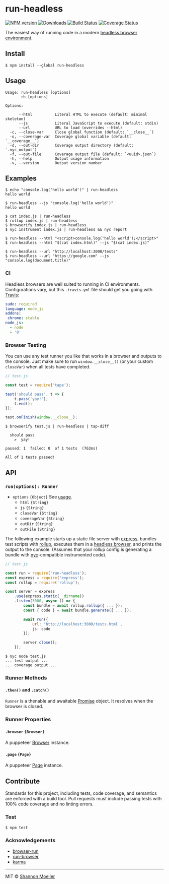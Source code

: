 # run-headless

[![NPM version][npm-img]][npm-url] [![Downloads][downloads-img]][npm-url] [![Build Status][travis-img]][travis-url] [![Coverage Status][coveralls-img]][coveralls-url]

The easiest way of running code in a modern [headless browser environment](http://npm.im/puppeteer).

## Install

```command
$ npm install --global run-headless
```

## Usage

```man
Usage: run-headless [options]
       rh [options]

Options:

      --html          Literal HTML to execute (default: minimal skeleton)
      --js            Literal JavaScript to execute (default: stdin)
      --url           URL to load (overrides --html)
  -c, --close-var     Close global function (default: `__close__`)
  -o, --coverage-var  Coverage global variable (default: `__coverage__`)
  -d, --out-dir       Coverage output directory (default: `.nyc_output`)
  -f, --out-file      Coverage output file (default: `<uuid>.json`)
  -h, --help          Output usage information
  -v, --version       Output version number
```

## Examples

```command
$ echo "console.log('hello world')" | run-headless
hello world

$ run-headless --js "console.log('hello world')"
hello world
```

```command
$ cat index.js | run-headless
$ rollup index.js | run-headless
$ browserify index.js | run-headless
$ nyc instrument index.js | run-headless && nyc report
```

```command
$ run-headless --html "<script>console.log('hello world');</script>"
$ run-headless --html "$(cat index.html)" --js "$(cat index.js)"
```

```command
$ run-headless --url "http://localhost:3000/tests"
$ run-headless --url "https://google.com" --js "console.log(document.title)"
```

### CI

Headless browsers are well suited to running in CI environments. Configurations vary, but this `.travis.yml` file should get you going with [Travis](https://travis-ci.org):

```yml
sudo: required
language: node_js
addons:
 chrome: stable
node_js:
  - node
  - '8'
```

### Browser Testing

You can use any test runner you like that works in a browser and outputs to the console. Just make sure to run `window.__close__()` (or your custom `closeVar`) when all tests have completed.

```js
// test.js

const test = require('tape');

test('should pass', t => {
    t.pass('yay!');
    t.end();
});

test.onFinish(window.__close__);
```

```command
$ browserify test.js | run-headless | tap-diff

  should pass
    ✔  yay!

passed: 1  failed: 0  of 1 tests  (763ms)

All of 1 tests passed!
```

## API

### `run(options): Runner`

- `options` `{Object}` See [usage](#usage).
  - `html` `{String}`
  - `js` `{String}`
  - `closeVar` `{String}`
  - `coverageVar` `{String}`
  - `outDir` `{String}`
  - `outFile` `{String}`

The following example starts up a static file server with [express](http://npm.im/express), bundles test scripts with [rollup](http://npm.im/rollup), executes them in a [headless browser](http://npm.im/puppeteer), and prints the output to the console. (Assumes that your rollup config is generating a bundle with [nyc](http://npm.im/nyc)-compatible instrumented code).

```js
// test.js

const run = require('run-headless');
const express = require('express');
const rollup = require('rollup');

const server = express
    .use(express.static(__dirname))
    .listen(3000, async () => {
        const bundle = await rollup.rollup({ ... });
        const { code } = await bundle.generate({ ... });

        await run({
            url: 'http://localhost:3000/tests.html',
            js: code
        });

        server.close();
    });
```

```command
$ nyc node test.js
... test output ...
... coverage output ...
```

### Runner Methods

#### `.then()` and `.catch()`

`Runner` is a thenable and awaitable [Promise](https://developer.mozilla.org/en-US/docs/Web/JavaScript/Reference/Global_Objects/Promise) object. It resolves when the browser is closed.

### Runner Properties

#### `.browser` `{Browser}`

A puppeteer [Browser](https://github.com/GoogleChrome/puppeteer/blob/HEAD/docs/api.md#class-browser) instance.

#### `.page` `{Page}`

A puppeteer [Page](https://github.com/GoogleChrome/puppeteer/blob/HEAD/docs/api.md#class-page) instance.

## Contribute

Standards for this project, including tests, code coverage, and semantics are enforced with a build tool. Pull requests must include passing tests with 100% code coverage and no linting errors.

### Test

```command
$ npm test
```

### Acknowledgements

- [browser-run](http://npm.im/browser-run)
- [run-browser](http://npm.im/run-browser)
- [karma](http://npm.im/karma)

----

MIT © [Shannon Moeller](http://shannonmoeller.com)

[coveralls-img]: http://img.shields.io/coveralls/shannonmoeller/run-headless/master.svg?style=flat-square
[coveralls-url]: https://coveralls.io/r/shannonmoeller/run-headless
[downloads-img]: http://img.shields.io/npm/dm/run-headless.svg?style=flat-square
[npm-img]:       http://img.shields.io/npm/v/run-headless.svg?style=flat-square
[npm-url]:       https://npmjs.org/package/run-headless
[travis-img]:    http://img.shields.io/travis/shannonmoeller/run-headless.svg?style=flat-square
[travis-url]:    https://travis-ci.org/shannonmoeller/run-headless
